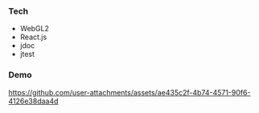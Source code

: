 ### Tech

- WebGL2
- React.js
- jdoc
- jtest

### Demo


https://github.com/user-attachments/assets/ae435c2f-4b74-4571-90f6-4126e38daa4d





